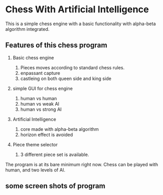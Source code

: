 
# Chess With Artificial Intelligence

This is a simple chess engine with a basic functionality with alpha-beta algorithm integrated.

## Features of this chess program

1. Basic chess engine
    1. Pieces moves according to standard chess rules.
    2. enpassant capture 
    3. castleing on both queen side and king side

2. simple GUI for chess engine
    1. human vs human
    2. human vs weak AI
    3. human vs strong AI

3. Artificial Intelligence
    1. core made with alpha-beta algorithm
    2. horizon effect is avoided

4. Piece theme selector
    1. 3 different piece set is available.

The program is at its bare minimum right now. Chess can be played with human, and two levels of AI.

## some screen shots of program
